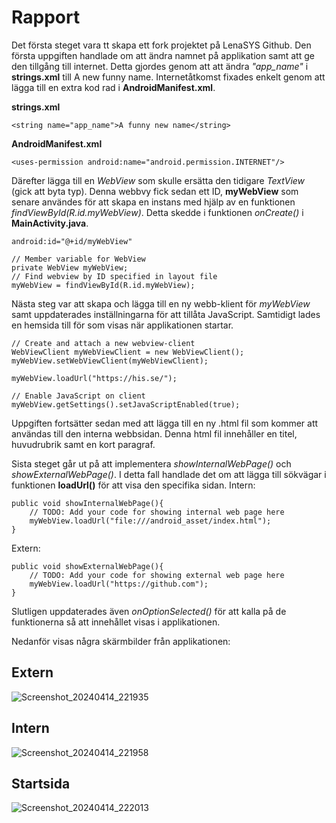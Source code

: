 # Rapport
Det första steget vara tt skapa ett fork projektet på LenaSYS Github. Den första uppgiften handlade om att ändra namnet på applikation samt att ge den tillgång till internet. Detta gjordes genom att att ändra _"app_name"_ i **strings.xml** till A new funny name. Internetåtkomst fixades enkelt genom att lägga till en extra kod rad i **AndroidManifest.xml**. 

**strings.xml**
```
<string name="app_name">A funny new name</string>
```
**AndroidManifest.xml**
```
<uses-permission android:name="android.permission.INTERNET"/>
```

Därefter lägga till en _WebView_ som skulle ersätta den tidigare _TextView_ (gick att byta typ). Denna webbvy fick sedan ett ID, **myWebView** som senare användes för att skapa en instans med hjälp av en funktionen _findViewById(R.id.myWebView)_. Detta skedde i funktionen _onCreate()_ i **MainActivity.java**.
```
android:id="@+id/myWebView"
```
```
// Member variable for WebView
private WebView myWebView;   
// Find webview by ID specified in layout file
myWebView = findViewById(R.id.myWebView);
```

Nästa steg var att skapa och lägga till en ny webb-klient för *myWebView* samt uppdaterades inställningarna för att tillåta JavaScript. Samtidigt lades en hemsida till för som visas när applikationen startar.
```
// Create and attach a new webview-client
WebViewClient myWebViewClient = new WebViewClient();
myWebView.setWebViewClient(myWebViewClient);

myWebView.loadUrl("https://his.se/");

// Enable JavaScript on client
myWebView.getSettings().setJavaScriptEnabled(true);
```

Uppgiften fortsätter sedan med att lägga till en ny .html fil som kommer att användas till den interna webbsidan. Denna html fil innehåller en titel, huvudrubrik samt en kort paragraf. 

Sista steget går ut på att implementera _showInternalWebPage()_ och _showExternalWebPage()_. I detta fall handlade det om att lägga till sökvägar i funktionen **loadUrl()** för att visa den specifika sidan.
Intern:
```
public void showInternalWebPage(){
    // TODO: Add your code for showing internal web page here
    myWebView.loadUrl("file:///android_asset/index.html");
}
```
Extern:
```
public void showExternalWebPage(){
    // TODO: Add your code for showing external web page here
    myWebView.loadUrl("https://github.com");
}
```

Slutligen uppdaterades även _onOptionSelected()_ för att kalla på de funktionerna så att innehållet visas i applikationen. 

Nedanför visas några skärmbilder från applikationen:
## Extern
![Screenshot_20240414_221935](https://github.com/a20gabpa/mobileapp-programming-webview/assets/102604680/f153055d-caad-4950-b025-23527f3b24bf)
## Intern
![Screenshot_20240414_221958](https://github.com/a20gabpa/mobileapp-programming-webview/assets/102604680/b6bcddcd-abc7-4f8c-b6ab-01a5252b1067)
## Startsida
![Screenshot_20240414_222013](https://github.com/a20gabpa/mobileapp-programming-webview/assets/102604680/7f209bdd-5165-4850-aeaa-aba9a3f70aed)
